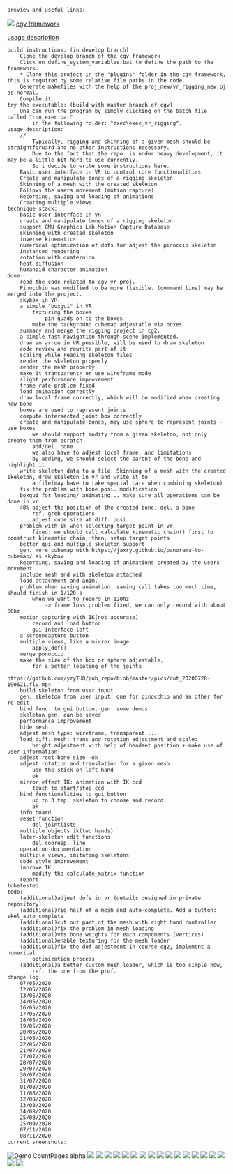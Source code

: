     preview and useful links:
![](pics/multipleviews.png)
[cgv framework](https://github.com/sgumhold/cgv/tree/develop)

[usage description](https://cloudstore.zih.tu-dresden.de/index.php/s/C8G4TGdDrzGqfkp)


    build instructions: (in develop branch)
        Clone the develop branch of the cgv framework 
        Click on define_system_variables.bat to define the path to the framework.
        * Clone this project in the "plugins" folder in the cgv framework, this is required by some relative file paths in the code.
        Generate makefiles with the help of the proj_new/vr_rigging_new.pj as normal.
        Compile it.
    try the executable: (build with master branch of cgv)
        One can run the program by simply clicking on the batch file called "run_exec.bat" 
            in the following folder: "exec\exec_vr_rigging".
    usage description: 
        //
            Typically, rigging and skinning of a given mesh should be straightforward and no other instructions necessary.
            Due to the fact that the repo. is under heavy development, it may be a little bit hard to use currently.
            So i decide to write some instructions here.
        Basic user interface in VR to control core functionalities
        Create and manipulate bones of a rigging skeleton
        Skinning of a mesh with the created skeleton
        Follows the users movement (motion capture)
        Recording, saving and loading of animations
        Creating multiple views
    technique stack:
        basic user interface in VR
        create and manipulate bones of a rigging skeleton
        support CMU Graphics Lab Motion Capture Database
        skinning with created skeleton
        inverse kinematics
        numerical optimization of dofs for adjest the pinoccio skeleton 
        instanced rendering
        rotation with quaternion
        heat diffusion
        humanoid character animation
    done:
        read the code related to cgv vr proj. 
        Pinocchio was modified to be more flexible. (command line) may be merged into the project. 
        skybox in VR.
        a simple "boxgui" in VR.
            texturing the boxes 
                pin quads on to the boxes 
            make the background cubemap adjestable via boxes 
        summary and merge the rigging project in cg2.
        a simple fast navigation through scene implemented.
        draw an arrow in VR possible, will be used to draw skeleton
        code review and rewrite part of it
        scaling while reading skeleton files
        render the skeleton properly
        render the mesh properly 
        make it transparent/ or use wireframe mode 
        slight performance improvement
        frame rate problem fixed
        load animation correctly
        draw local frame correctly, which will be modified when creating new bone 
        boxes are used to represent joints 
        compute intersected joint box correctly
        create and manipulate bones, may use sphere to represent joints - use boxes
            we should support modify from a given skeleton, not only create them from scratch
            add/del. bone
            we also have to adjest local frame, and limitations 
            by adding, we should select the parent of the bone and highlight it 
        write skeleton data to a file: Skinning of a mesh with the created skeleton, draw skeleton in vr and write it to
            a file(may have to take special care when combining skeleton)
        fix the problem with bone posi. modification 
        boxgui for loading/ animating... make sure all operations can be done in vr 
        40% adjest the position of the created bone, del. a bone 
            ref. greb operations
            adjest cube size at diff. posi. 
        problem with ik when selecting target point in vr  
            fixed: we should call calculate_kinematic_chain() first to construct kinematic chain, then, setup target points 
        better gui and multiple skeleton support 
        gen. more cubemap with https://jaxry.github.io/panorama-to-cubemap/ as skybox
        Recording, saving and loading of animations created by the users movement
        include mesh and with skeleton attached
        load attachment and anim. 
        problem when saving animation: saving call takes too much time, should finish in 1/120 s
            when we want to record in 120hz
                -> frame loss problem fixed, we can only record with about 60hz
        motion capturing with IK(not accurate)
            record and load button 
            gui interface left
        a screencapture button 
        multiple views, like a mirror image
            apply_dof()
        merge ponoccio
        make the size of the box or sphere adjestable, 
            for a better locating of the joints 
            https://github.com/yzyTUD/pub_repo/blob/master/pics/out_20200728-190621.flv.mp4
        build skeleton from user input 
        gen. skeleton from user input: one for pinocchio and an other for re-edit
        bind func. to gui button, gen. some demos 
        skeleton gen. can be saved 
        performance improvement
        hide mesh 
        adjest mesh type: wireframe, transparent....
        load diff. mesh: trans and rotation adjestment and scale:
            height adjestment with help of headset position + make use of user information!
        adjest root bone size -ok
        adjest rotation and translation for a given mesh 
            use the stick on left hand
            ok
        mirror effect IK: animation with IK ccd 
            touch to start/stop ccd
        bind functionalities to gui button
            up to 3 tmp. skeleton to choose and record
            ok  
        info board 
        reset function 
            del jointlists 
        multiple objects ik(two hands)
        later-skeleton edit functions
            del cooresp. line
        operation documentation  
        multiple views, imitating skeletons 
        code style improvement 
        improve IK
            modify the calculate_matrix function
        report 
    tobetested:
    todo:  
        (additional)adjest dofs in vr (details designed in private repository)
        (additional)rig half of a mesh and auto-complete. Add a button: skel_auto_complete 
        (additional)cut out part of the mesh with right hand controller 
        (additional)fix the problem in mesh loading 
        (additional)vis bone weights for each components (vertices)
        (additional)enable texturing for the mesh loader
        (additional)fix the dof adjestment in course cg2, implement a numerical            
            optimization process
        (additional)a better custom mesh loader, which is too simple now, 
            ref. the one from the prof.
    change log: 	
        07/05/2020	
        12/05/2020
        13/05/2020
        14/05/2020
        16/05/2020
        17/05/2020
        18/05/2020
        19/05/2020
        20/05/2020
        21/05/2020
        22/05/2020
        21/07/2020
        27/07/2020
        28/07/2020
        29/07/2020
        30/07/2020
        31/07/2020
        01/08/2020
        11/08/2020
        12/08/2020
        13/08/2020
        14/08/2020
        25/08/2020
        25/09/2020
        07/11/2020
        08/11/2020
    current sreenshots:
![Demo CountPages alpha](pics/preview.gif)
![](pics/with_info_board.png)
![](pics/vrrigging_demo1.png)
![](pics/colorized_mesh.png)
![](pics/mirrorview.png)
![](pics/withskinning.png)
![](pics/skinningmeshadded.png)
![](pics/workstation.png)
![](pics/bettergui.png)
![](pics/bettergui_addiskel.png)
![](pics/loadskelwithboxgui.png)
![](pics/added.png)
![](pics/intersection_detected.png)
![](pics/adj_local_coordi.png)
![](pics/with_mesh.png)
![](pics/wireframe_style.png)
![](pics/framerate_opti.png)
![](pics/scaled.png)
![](pics/cgvproj_withskel_not_scaled.png)
